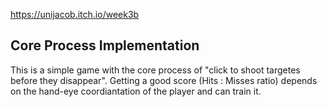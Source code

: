 https://unijacob.itch.io/week3b
## Core Process Implementation 
This is a simple game with the core process of "click to shoot targetes before they disappear". Getting a good score (Hits : Misses ratio) depends on the hand-eye coordiantation of the player and can train it.

